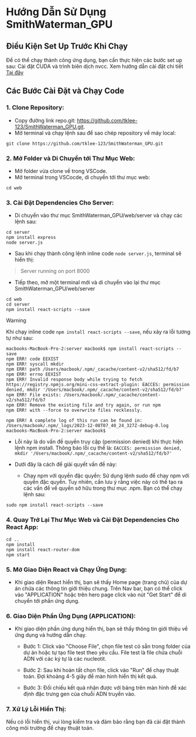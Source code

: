 # Hướng Dẫn Sử Dụng SmithWaterman_GPU
## Điều Kiện Set Up Trước Khi Chạy
Để có thể chạy thành công ứng dụng, bạn cần thực hiện các bước set up sau:
Cài đặt CUDA và trình biên dịch nvcc. Xem hướng dẫn cài đặt chi tiết [Tại đây](https://drive.google.com/file/d/116fM9du8O-RDzH_G_jkNObnTDc71Z5Kt/view?usp=sharing)

## Các Bước Cài Đặt và Chạy Code
### 1. Clone Repository:
- Copy đường link repo.git: https://github.com/tklee-123/SmithWaterman_GPU.git.
- Mở terminal và chạy lệnh sau để sao chép repository về máy local:
```
git clone https://github.com/tklee-123/SmithWaterman_GPU.git
```

### 2. Mở Folder và Di Chuyển tới Thư Mục Web:
- Mở folder vừa clone về trong VSCode.
- Mở terminal trong VSCocde, di chuyển tới thư mục web:
```
cd web
```

### 3. Cài Đặt Dependencies Cho Server:
- Di chuyển vào thư mục SmithWaterman_GPU/web/server và chạy các lệnh sau:
```
cd server
npm install express
node server.js
```
- Sau khi chạy thành công lệnh inline code `node server.js`, terminal sẽ hiển thị:
> Server running on port 8000
- Tiếp theo, mở một terminal mới và di chuyển vào lại thư mục SmithWaterman_GPU/web/server
```
cd web
cd server
npm install react-scripts --save
```
> [!WARNING]
> Khi chạy inline code `npm install react-scripts --save`, nếu xảy ra lỗi tương tự như sau:
```
macbooks-MacBook-Pro-2:server macbook$ npm install react-scripts --save
npm ERR! code EEXIST
npm ERR! syscall mkdir
npm ERR! path /Users/macbook/.npm/_cacache/content-v2/sha512/fd/b7
npm ERR! errno EEXIST
npm ERR! Invalid response body while trying to fetch https://registry.npmjs.org/mini-css-extract-plugin: EACCES: permission denied, mkdir '/Users/macbook/.npm/_cacache/content-v2/sha512/fd/b7'
npm ERR! File exists: /Users/macbook/.npm/_cacache/content-v2/sha512/fd/b7
npm ERR! Remove the existing file and try again, or run npm
npm ERR! with --force to overwrite files recklessly.

npm ERR! A complete log of this run can be found in: /Users/macbook/.npm/_logs/2023-12-08T07_40_24_327Z-debug-0.log
macbooks-MacBook-Pro-2:server macbook$ 
```
- Lỗi này là do vấn đề quyền truy cập (permission denied) khi thực hiện lệnh npm install. Thông báo lỗi cụ thể là:
`EACCES: permission denied, mkdir '/Users/macbook/.npm/_cacache/content-v2/sha512/fd/b7'`
- Dưới đây là cách để giải quyết vấn đề này:

   - Chạy npm với quyền đặc quyền: Sử dụng lệnh sudo để chạy npm với quyền đặc quyền. Tuy nhiên, cần lưu ý rằng việc này có thể tạo ra các vấn đề về quyền sở hữu trong thư mục .npm. Bạn có thể chạy lệnh sau:
```
sudo npm install react-scripts --save
```

### 4. Quay Trở Lại Thư Mục Web và Cài Đặt Dependencies Cho React App:
```
cd ..
npm install
npm install react-router-dom
npm start
```

### 5. Mở Giao Diện React và Chạy Ứng Dụng:
- Khi giao diện React hiển thị, bạn sẽ thấy Home page (trang chủ) của dự án chứa các thông tin giới thiệu chung. Trên Nav bar, bạn có thể click vào "APPLICATION" hoặc trên hero page click vào nút "Get Start" để di chuyển tới phần ứng dụng.

### 6. Giao Diện Phần Ứng Dụng (APPLICATION):
- Khi giao diện phần ứng dụng hiển thị, bạn sẽ thấy thông tin giới thiệu về ứng dụng và hướng dẫn chạy.

   - Bước 1: Click vào "Choose File", chọn file test có sẵn trong folder của dự án hoặc tự tạo file test theo yêu cầu. File test là file chứa chuỗi ADN với các ký tự là các nucleotit.
  
   - Bước 2: Sau khi hoàn tất chọn file, click vào "Run" để chạy thuật toán. Đợi khoảng 4-5 giây để màn hình hiển thị kết quả.
  
   - Bước 3: Đối chiếu kết quả nhận được với bảng trên màn hình để xác định đặc trưng gen của chuỗi ADN truyền vào.

### 7. Xử Lý Lỗi Hiển Thị:

Nếu có lỗi hiển thị, vui lòng kiểm tra và đảm bảo rằng bạn đã cài đặt thành công môi trường để chạy thuật toán.





